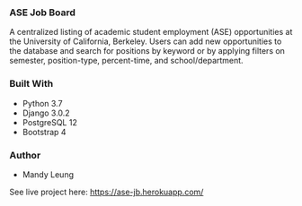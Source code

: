 ### ASE Job Board
A centralized listing of academic student employment (ASE) opportunities at the University of California, Berkeley. Users can add new opportunities to the database and search for positions by keyword or by applying filters on semester, position-type, percent-time, and school/department. 

### Built With 
* Python 3.7
* Django 3.0.2
* PostgreSQL 12
* Bootstrap 4 

### Author
* Mandy Leung 

See live project here: https://ase-jb.herokuapp.com/
